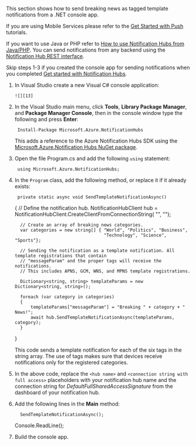 
This section shows how to send breaking news as tagged template notifications from a .NET console app.

If you are using Mobile Services please refer to the [Get Started with Push](mobile-services-dotnet-backend-windows-store-dotnet-get-started-push.md) tutorials. 

If you want to use Java or PHP refer to [How to use Notification Hubs from Java/PHP](../articles/notification-hubs/notification-hubs-java-backend-how-to.md). You can send notifications from any backend using the [Notification Hub REST interface](http://msdn.microsoft.com/library/windowsazure/dn223264.aspx).

Skip steps 1-3 if you created the console app for sending notifications when you completed [Get started with Notification Hubs](../articles/notification-hubs/notification-hubs-windows-store-dotnet-get-started.md).

1. In Visual Studio create a new Visual C# console application: 

       ![][13]
2. In the Visual Studio main menu, click **Tools**, **Library Package Manager**, and **Package Manager Console**, then in the console window type the following and press **Enter**:

        Install-Package Microsoft.Azure.NotificationHubs

    This adds a reference to the Azure Notification Hubs SDK using the <a href="http://www.nuget.org/packages/Microsoft.Azure.NotificationHubs/">Microsoft.Azure.Notification Hubs NuGet package</a>. 

3. Open the file Program.cs and add the following `using` statement:

        using Microsoft.Azure.NotificationHubs;
4. In the `Program` class, add the following method, or replace it if it already exists:

        private static async void SendTemplateNotificationAsync()
     {
         // Define the notification hub.
         NotificationHubClient hub = 
             NotificationHubClient.CreateClientFromConnectionString(
                 "<connection string with full access>", "<hub name>");

         // Create an array of breaking news categories.
         var categories = new string[] { "World", "Politics", "Business", 
                                         "Technology", "Science", "Sports"};

         // Sending the notification as a template notification. All template registrations that contain 
         // "messageParam" and the proper tags will receive the notifications. 
         // This includes APNS, GCM, WNS, and MPNS template registrations.

         Dictionary<string, string> templateParams = new Dictionary<string, string>();

         foreach (var category in categories)
         {
             templateParams["messageParam"] = "Breaking " + category + " News!";            
             await hub.SendTemplateNotificationAsync(templateParams, category);
         }
      }

    This code sends a template notification for each of the six tags in the string array. The use of tags makes sure that devices receive notifications only for the registered categories.    

5. In the above code, replace the `<hub name>` and `<connection string with full access>` placeholders with your notification hub name and the connection string for *DefaultFullSharedAccessSignature* from the dashboard of your notification hub.

6. Add the following lines in the **Main** method:

         SendTemplateNotificationAsync();
      Console.ReadLine();
7. Build the console app.


<!-- Anchors -->

[From a console app]: #console
[From Mobile Services]: #mobile-services
[Run the app and generate notifications]: #test-app

<!-- Images. -->

[13]: ./media/notification-hubs-back-end/notification-hub-create-console-app.png

[15]: ./media/notification-hubs-back-end/notification-hub-scheduler1.png
[16]: ./media/notification-hubs-back-end/notification-hub-scheduler2.png

<!-- URLs. -->

[get-started]: ../articles/notification-hubs/notification-hubs-windows-store-dotnet-get-started.md
[Use Notification Hubs to send notifications to users]: ../articles/tutorial-notify-users-mobileservices.md
[Get started with Mobile Services]: /develop/mobile/tutorials/get-started/#create-new-service
[wns object]: http://go.microsoft.com/fwlink/p/?LinkId=260591
[Notification Hubs Guidance]: http://msdn.microsoft.com/library/jj927170.aspx
[Notification Hubs How-To for Windows Store]: http://msdn.microsoft.com/library/jj927172.aspx
[Notification Hubs REST interface]: http://msdn.microsoft.com/library/windowsazure/dn223264.aspx
